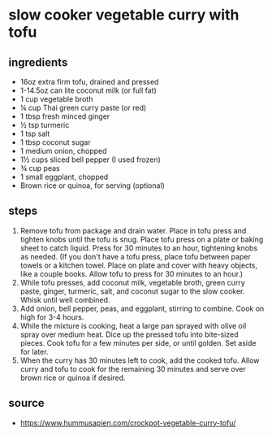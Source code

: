 # slow cooker vegetable curry with tofu

## ingredients

- 16oz extra firm tofu, drained and pressed
- 1-14.5oz can lite coconut milk (or full fat)
- 1 cup vegetable broth
- ¼ cup Thai green curry paste (or red)
- 1 tbsp fresh minced ginger
- ½ tsp turmeric
- 1 tsp salt
- 1 tbsp coconut sugar
- 1 medium onion, chopped
- 1½ cups sliced bell pepper (I used frozen)
- ¾ cup peas
- 1 small eggplant, chopped
- Brown rice or quinoa, for serving (optional)

## steps

1. Remove tofu from package and drain water. Place in tofu press and tighten knobs until the tofu is snug. Place tofu press on a plate or baking sheet to catch liquid. Press for 30 minutes to an hour, tightening knobs as needed. (If you don't have a tofu press, place tofu between paper towels or a kitchen towel. Place on plate and cover with heavy objects, like a couple books. Allow tofu to press for 30 minutes to an hour.)
1. While tofu presses, add coconut milk, vegetable broth, green curry paste, ginger, turmeric, salt, and coconut sugar to the slow cooker. Whisk until well combined.
1. Add onion, bell pepper, peas, and eggplant, stirring to combine. Cook on high for 3-4 hours.
1. While the mixture is cooking, heat a large pan sprayed with olive oil spray over medium heat. Dice up the pressed tofu into bite-sized pieces. Cook tofu for a few minutes per side, or until golden. Set aside for later.
1. When the curry has 30 minutes left to cook, add the cooked tofu. Allow curry and tofu to cook for the remaining 30 minutes and serve over brown rice or quinoa if desired.

## source

- <https://www.hummusapien.com/crockpot-vegetable-curry-tofu/>

